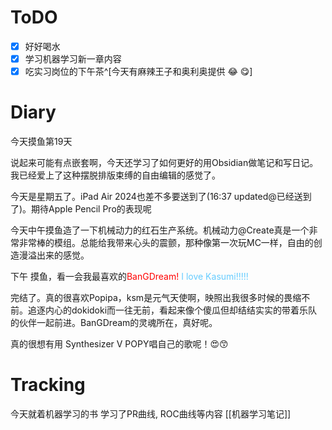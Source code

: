 # ToDO
- [x] 好好喝水
- [x] 学习机器学习新一章内容
- [x] 吃实习岗位的下午茶^[今天有麻辣王子和奥利奥提供 😂 😋]
# Diary

今天摸鱼第19天

说起来可能有点嵌套啊，今天还学习了如何更好的用Obsidian做笔记和写日记。我已经爱上了这种摆脱排版束缚的自由编辑的感觉了。

今天是星期五了。iPad Air 2024也差不多要送到了(16:37 updated@已经送到了)。期待Apple Pencil Pro的表现呢

今天中午摸鱼造了一下机械动力的红石生产系统。机械动力@Create真是一个非常非常棒的模组。总能给我带来心头的震颤，那种像第一次玩MC一样，自由的创造漫溢出来的感觉。

下午 摸鱼，看一会我最喜欢的<font color=Red>BanGDream!</font>
<font color=66CCFF>
I love Kasumi!!!!!
</font>

完结了。真的很喜欢Popipa，ksm是元气天使啊，映照出我很多时候的畏缩不前。追逐内心的dokidoki而一往无前，看起来像个傻瓜但却结结实实的带着乐队的伙伴一起前进。BanGDream的灵魂所在，真好呢。

真的很想有用 Synthesizer V POPY唱自己的歌呢！😍😙



# Tracking
今天就着机器学习的书 学习了PR曲线, ROC曲线等内容 [[机器学习笔记]]













